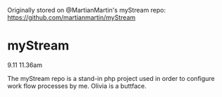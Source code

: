 Originally stored on @MartianMartin's myStream repo: https://github.com/martianmartin/myStream

myStream
========

9.11 11.36am

The myStream repo is a stand-in php project used in order to configure work flow processes by me. Olivia is a buttface.

